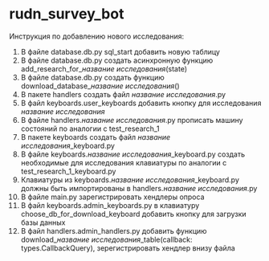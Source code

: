 # rudn_survey_bot
Инструкция по добавлению нового исследования:
1. В файле database.db.py sql_start добавить новую таблицу
2. В файле database.db.py создать асинхронную функцию add_research_for_*название исследования*(state)
3. В файле database.db.py создать функцию download_database_*название исследования*()
4. В пакете handlers создать файл *название исследования*.py
5. В файл keyboards.user_keyboards добавить кнопку для исследования *название исследования*
6. В файле handlers.*название исследования*.py прописать машину состояний по аналогии с test_research_1
7. В пакете keyboards создать файл *название исследования*_keyboard.py
8. В файле keyboards.*название исследования*_keyboard.py создать необходимые для исследования клавиатуры по аналогии с test_research_1_keyboard.py
9. Клавиатуры из keyboards.*название исследования*_keyboard.py должны быть импортированы в handlers.*название исследования*.py
10. В файле main.py зарегистрировать хендлеры опроса
11. В файл keyboards.admin_keyboards.py в клавиатуру choose_db_for_download_keyboard добавить кнопку для загрузки базы данных
12. В файл handlers.admin_handlers.py добавить функцию download_*название исследования*_table(callback: types.CallbackQuery), зерегистрировать хендлер внизу файла
